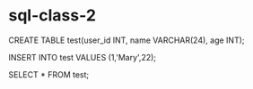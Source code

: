 # sql-class-2

CREATE TABLE test(user_id INT, name VARCHAR(24), age INT);

INSERT INTO test VALUES (1,'Mary',22);

SELECT * FROM test;
